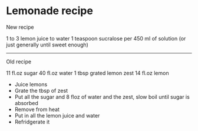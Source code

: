 # Lemonade recipe
New recipe

1 to 3 lemon juice to water
1 teaspoon sucralose per 450 ml of solution (or just generally until sweet enough)

---
Old recipe

11 fl.oz sugar
40 fl.oz water
1 tbsp grated lemon zest
14 fl.oz lemon


* Juice lemons
* Grate the tbsp of zest
* Put all the sugar and 8 floz of water and the zest, slow boil until sugar is absorbed
* Remove from heat
* Put in all the lemon juice and water
* Refridgerate it